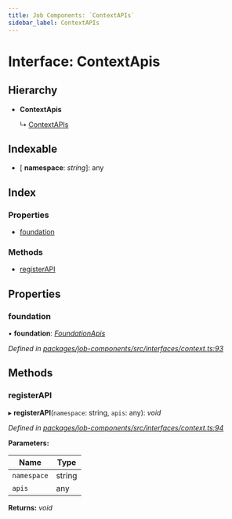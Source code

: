 ```yaml
---
title: Job Components: `ContextAPIs`
sidebar_label: ContextAPIs
---
```


# Interface: ContextApis

## Hierarchy

* **ContextApis**

  ↳ [ContextAPIs](contextapis.md)

## Indexable

* \[ **namespace**: *string*\]: any

## Index

### Properties

* [foundation](contextapis.md#foundation)

### Methods

* [registerAPI](contextapis.md#registerapi)

## Properties

###  foundation

• **foundation**: *[FoundationApis](foundationapis.md)*

*Defined in [packages/job-components/src/interfaces/context.ts:93](https://github.com/terascope/teraslice/blob/b843209f9/packages/job-components/src/interfaces/context.ts#L93)*

## Methods

###  registerAPI

▸ **registerAPI**(`namespace`: string, `apis`: any): *void*

*Defined in [packages/job-components/src/interfaces/context.ts:94](https://github.com/terascope/teraslice/blob/b843209f9/packages/job-components/src/interfaces/context.ts#L94)*

**Parameters:**

Name | Type |
------ | ------ |
`namespace` | string |
`apis` | any |

**Returns:** *void*
